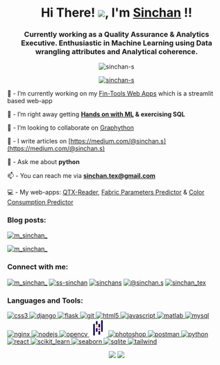 <h1 align="center">Hi There! <img src="https://user-images.githubusercontent.com/63915540/194613410-9e7d4dd6-b950-497a-84c4-8db8bce8b135.gif"  width="30px">, I'm <a href="https://sinchan-s.github.io/">Sinchan</a> !!</h1>
 
<h3 align="center">Currently working as a Quality Assurance & Analytics Executive. Enthusiastic in Machine Learning using Data wrangling attributes and Analytical coherence.</h3>

<p align="center"> <img src="https://komarev.com/ghpvc/?username=sinchan-s&label=Profile%20views&color=0e75b6&style=flat" alt="sinchan-s" /> </p>

<p align="center"> <a href="https://github.com/ryo-ma/github-profile-trophy"><img src="https://github-profile-trophy.vercel.app/?username=sinchan-s&theme=gitdimmed&column=4&row=1" alt="sinchan-s" /></a> </p>


🔭 - I’m currently working on my [Fin-Tools Web Apps](https://github.com/sinchan-s/fin-tools) which is a streamlit based web-app

🌱 - I’m right away getting **[Hands on with ML](https://github.com/sinchan-s/Hands-on_ML) & exercising SQL**

👯 - I’m looking to collaborate on [Graphython](https://github.com/sinchan-s/graphython)

📝 - I write articles on [https://medium.com/@sinchan.s](https://medium.com/@sinchan.s)

💬 - Ask me about **python**

📫 - You can reach me via **sinchan.tex@gmail.com**

💻 - My web-apps: [QTX-Reader](https://sinx-qtx-reader.streamlit.app/), [Fabric Parameters Predictor](https://fabric-param-predictor.streamlit.app) & [Color Consumption Predictor](https://sinchan-s-ccp-streamlit-modelst-color-pred-9yqvu3.streamlit.app/)

### Blog posts:
<a href="https://medium.com/@sinchan.s/life-cycle-of-data-6eecc50276c9" target="blank"><img src="https://user-images.githubusercontent.com/63915540/192033174-14b682a1-0a07-4832-828a-5689319ba103.png" alt="m_sinchan_"/></a>  

<a href="https://medium.com/@sinchan.s/support-vector-machine-svm-in-action-using-streamlit-e3bc56208a85" target="blank"><img src="https://user-images.githubusercontent.com/63915540/192033430-4f1cf4cc-a0ca-447d-b38e-b53f5a9fc15e.png" alt="m_sinchan_"/></a>

<h3 align="left">Connect with me:</h3>
<p align="left">
<a href="https://twitter.com/m_sinchan_" target="blank"><img align="center" src="https://cdn.worldvectorlogo.com/logos/twitter-6.svg" alt="m_sinchan_" height="30" width="40" /></a>
<a href="https://linkedin.com/in/ss-sinchan" target="blank"><img align="center" src="https://cdn.worldvectorlogo.com/logos/linkedin-icon-2.svg" alt="ss-sinchan" height="30" width="40" /></a>
<a href="https://kaggle.com/sinchans" target="blank"><img align="center" src="https://cdn.worldvectorlogo.com/logos/kaggle-1.svg" alt="sinchans" height="30" width="40" /></a>
<a href="https://medium.com/@sinchan.s" target="blank"><img align="center" src="https://img.shields.io/badge/Medium-12100E?style=for-the-badge&logo=medium&logoColor=white" alt="@sinchan.s" height="30" width="40" /></a>
<a href="https://www.hackerrank.com/sinchan_tex" target="blank"><img align="center" src="https://raw.githubusercontent.com/rahuldkjain/github-profile-readme-generator/master/src/images/icons/Social/hackerrank.svg" alt="sinchan_tex" height="30" width="40" /></a>
</p>

<h3 align="left">Languages and Tools:</h3>
<p align="left">
 <a href="https://www.w3schools.com/css/" target="_blank" rel="noreferrer"> 
  <img src="https://cdn.worldvectorlogo.com/logos/css-3.svg" alt="css3" width="40" height="40"/> 
 </a> 
 <a href="https://www.djangoproject.com/" target="_blank" rel="noreferrer"> 
  <img src="https://cdn.worldvectorlogo.com/logos/django.svg" alt="django" width="40" height="40"/> 
 </a> 
 <a href="https://flask.palletsprojects.com/" target="_blank" rel="noreferrer"> 
  <img src="https://cdn.worldvectorlogo.com/logos/flask.svg" alt="flask" width="40" height="40"/> 
 </a> 
 <a href="https://git-scm.com/" target="_blank" rel="noreferrer"> 
  <img src="https://www.vectorlogo.zone/logos/git-scm/git-scm-icon.svg" alt="git" width="40" height="40"/> 
 </a> 
 <a href="https://www.w3.org/html/" target="_blank" rel="noreferrer"> 
  <img src="https://cdn.worldvectorlogo.com/logos/html-1.svg" alt="html5" width="40" height="40"/> 
 </a> 
 <a href="https://developer.mozilla.org/en-US/docs/Web/JavaScript" target="_blank" rel="noreferrer"> 
  <img src="https://cdn.worldvectorlogo.com/logos/logo-javascript.svg" alt="javascript" width="40" height="40"/> 
 </a> 
 <a href="https://www.mathworks.com/" target="_blank" rel="noreferrer"> 
  <img src="https://upload.wikimedia.org/wikipedia/commons/2/21/Matlab_Logo.png" alt="matlab" width="40" height="40"/> 
 </a> 
 <a href="https://www.mysql.com/" target="_blank" rel="noreferrer"> 
  <img src="https://cdn.worldvectorlogo.com/logos/mysql-6.svg" alt="mysql" width="40" height="40"/> 
 </a> 
 <a href="https://www.nginx.com" target="_blank" rel="noreferrer"> 
  <img src="https://cdn.worldvectorlogo.com/logos/nginx-1.svg" alt="nginx" width="40" height="40"/> 
 </a> 
 <a href="https://nodejs.org" target="_blank" rel="noreferrer"> 
  <img src="https://cdn.worldvectorlogo.com/logos/nodejs-2.svg" alt="nodejs" width="40" height="40"/> 
 </a> 
 <a href="https://opencv.org/" target="_blank" rel="noreferrer"> 
  <img src="https://www.vectorlogo.zone/logos/opencv/opencv-icon.svg" alt="opencv" width="40" height="40"/> 
 </a> 
 <a href="https://pandas.pydata.org/" target="_blank" rel="noreferrer"> 
  <img src="https://raw.githubusercontent.com/devicons/devicon/2ae2a900d2f041da66e950e4d48052658d850630/icons/pandas/pandas-original.svg" alt="pandas" width="40" height="40"/> 
 </a> 
 <a href="https://www.photoshop.com/en" target="_blank" rel="noreferrer"> 
  <img src="https://cdn.worldvectorlogo.com/logos/adobe-photoshop-2.svg" alt="photoshop" width="40" height="40"/> 
 </a> 
 <a href="https://postman.com" target="_blank" rel="noreferrer"> 
  <img src="https://www.vectorlogo.zone/logos/getpostman/getpostman-icon.svg" alt="postman" width="40" height="40"/> 
 </a> 
 <a href="https://www.python.org" target="_blank" rel="noreferrer"> 
  <img src="https://cdn.worldvectorlogo.com/logos/python-4.svg" alt="python" width="40" height="40"/> 
 </a> 
 <a href="https://reactjs.org/" target="_blank" rel="noreferrer"> 
  <img src="https://cdn.worldvectorlogo.com/logos/react-2.svg" alt="react" width="40" height="40"/> 
 </a> 
 <a href="https://scikit-learn.org/" target="_blank" rel="noreferrer"> 
  <img src="https://upload.wikimedia.org/wikipedia/commons/0/05/Scikit_learn_logo_small.svg" alt="scikit_learn" width="40" height="40"/> 
 </a> 
 <a href="https://seaborn.pydata.org/" target="_blank" rel="noreferrer"> 
  <img src="https://seaborn.pydata.org/_images/logo-mark-lightbg.svg" alt="seaborn" width="40" height="40"/> 
 </a> 
 <a href="https://www.sqlite.org/" target="_blank" rel="noreferrer"> 
  <img src="https://www.vectorlogo.zone/logos/sqlite/sqlite-icon.svg" alt="sqlite" width="40" height="40"/> 
 </a> 
 <a href="https://tailwindcss.com/" target="_blank" rel="noreferrer"> 
  <img src="https://www.vectorlogo.zone/logos/tailwindcss/tailwindcss-icon.svg" alt="tailwind" width="40" height="40"/> 
 </a> 
</p>

<p align="center">
  <img src="https://github-readme-stats.vercel.app/api?username=sinchan-s&count_private=true&show_icons=true&theme=dark&line_height=33">
  <img src="https://github-readme-stats.vercel.app/api/top-langs/?username=sinchan-s&count_private=true&hide=html,scss,,ejs&theme=dark&line_height=10">
</p>
